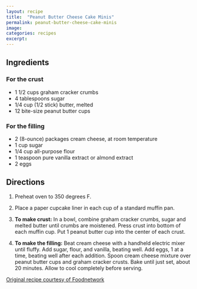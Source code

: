 ```yaml
---
layout: recipe
title:  "Peanut Butter Cheese Cake Minis"
permalink: peanut-butter-cheese-cake-minis
image:
categories: recipes
excerpt:
---
```




## Ingredients

### For the crust
* 1 1/2 cups graham cracker crumbs
* 4 tablespoons sugar
* 1/4 cup (1/2 stick) butter, melted
* 12 bite-size peanut butter cups

### For the filling
* 2 (8-ounce) packages cream cheese, at room temperature
* 1 cup sugar
* 1/4 cup all-purpose flour
* 1 teaspoon pure vanilla extract or almond extract
* 2 eggs

## Directions
1. Preheat oven to 350 degrees F.

1. Place a paper cupcake liner in each cup of a standard muffin pan.

1. **To make crust:** In a bowl, combine graham cracker crumbs, sugar and melted butter until crumbs are moistened. Press crust into bottom of each muffin cup. Put 1 peanut butter cup into the center of each crust.

1. **To make the filling:** Beat cream cheese with a handheld electric mixer until fluffy. Add sugar, flour, and vanilla, beating well. Add eggs, 1 at a time, beating well after each addition. Spoon cream cheese mixture over peanut butter cups and graham cracker crusts. Bake until just set, about 20 minutes. Allow to cool completely before serving.

[Original recipe courtesy of Foodnetwork](http://www.foodnetwork.com/recipes/paula-deen/peanut-butter-cheese-cake-minis-recipe2.html?oc=linkback)
